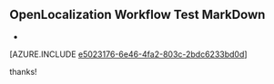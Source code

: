 ## OpenLocalization Workflow Test MarkDown
* 

[AZURE.INCLUDE [e5023176-6e46-4fa2-803c-2bdc6233bd0d](calleeMd1.md)]

 
thanks!
